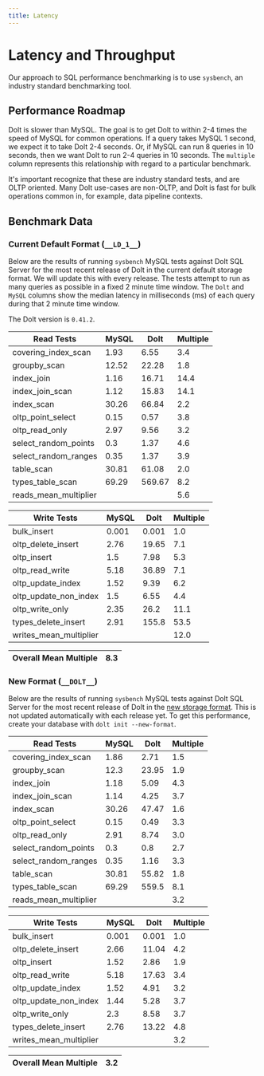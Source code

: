 ```yaml
---
title: Latency
---
```


# Latency and Throughput

Our approach to SQL performance benchmarking is to use `sysbench`, an
industry standard benchmarking tool.

## Performance Roadmap

Dolt is slower than MySQL. The goal is to get Dolt to within 2-4 times
the speed of MySQL for common operations. If a query takes MySQL 1
second, we expect it to take Dolt 2-4 seconds. Or, if MySQL can run 8
queries in 10 seconds, then we want Dolt to run 2-4 queries in 10
seconds. The `multiple` column represents this relationship with
regard to a particular benchmark.

It's important recognize that these are industry standard tests, and
are OLTP oriented. Many Dolt use-cases are non-OLTP, and Dolt is fast
for bulk operations common in, for example, data pipeline contexts.

## Benchmark Data

### Current Default Format (`__LD_1__`)

Below are the results of running `sysbench` MySQL tests against Dolt
SQL Server for the most recent release of Dolt in the current default 
storage format. We will update this with every release. The tests 
attempt to run as many queries as possible in a fixed 2 minute time 
window. The `Dolt` and `MySQL` columns show the median latency in 
milliseconds (ms) of each query during that 2 minute time window.

The Dolt version is `0.41.2`.
<!-- START___LD_1___LATENCY_RESULTS_TABLE -->
|       Read Tests        | MySQL |  Dolt  | Multiple |
|-------------------------|-------|--------|----------|
| covering\_index\_scan   |  1.93 |   6.55 |      3.4 |
| groupby\_scan           | 12.52 |  22.28 |      1.8 |
| index\_join             |  1.16 |  16.71 |     14.4 |
| index\_join\_scan       |  1.12 |  15.83 |     14.1 |
| index\_scan             | 30.26 |  66.84 |      2.2 |
| oltp\_point\_select     |  0.15 |   0.57 |      3.8 |
| oltp\_read\_only        |  2.97 |   9.56 |      3.2 |
| select\_random\_points  |   0.3 |   1.37 |      4.6 |
| select\_random\_ranges  |  0.35 |   1.37 |      3.9 |
| table\_scan             | 30.81 |  61.08 |      2.0 |
| types\_table\_scan      | 69.29 | 569.67 |      8.2 |
| reads\_mean\_multiplier |       |        |      5.6 |

|       Write Tests        | MySQL | Dolt  | Multiple |
|--------------------------|-------|-------|----------|
| bulk\_insert             | 0.001 | 0.001 |      1.0 |
| oltp\_delete\_insert     |  2.76 | 19.65 |      7.1 |
| oltp\_insert             |   1.5 |  7.98 |      5.3 |
| oltp\_read\_write        |  5.18 | 36.89 |      7.1 |
| oltp\_update\_index      |  1.52 |  9.39 |      6.2 |
| oltp\_update\_non\_index |   1.5 |  6.55 |      4.4 |
| oltp\_write\_only        |  2.35 |  26.2 |     11.1 |
| types\_delete\_insert    |  2.91 | 155.8 |     53.5 |
| writes\_mean\_multiplier |       |       |     12.0 |

| Overall Mean Multiple | 8.3 |
|-----------------------|-----|
<!-- END___LD_1___LATENCY_RESULTS_TABLE -->

### New Format (`__DOLT__`)

Below are the results of running `sysbench` MySQL tests against Dolt
SQL Server for the most recent release of Dolt in the [new 
storage format](https://www.dolthub.com/blog/2022-08-12-new-format-migraiton/).
This is not updated automatically with each release yet.
To get this performance, create your database with `dolt init --new-format`. 
<!-- START___DOLT___LATENCY_RESULTS_TABLE -->
|       Read Tests        | MySQL | Dolt  | Multiple |
|-------------------------|-------|-------|----------|
| covering\_index\_scan   |  1.86 |  2.71 |      1.5 |
| groupby\_scan           |  12.3 | 23.95 |      1.9 |
| index\_join             |  1.18 |  5.09 |      4.3 |
| index\_join\_scan       |  1.14 |  4.25 |      3.7 |
| index\_scan             | 30.26 | 47.47 |      1.6 |
| oltp\_point\_select     |  0.15 |  0.49 |      3.3 |
| oltp\_read\_only        |  2.91 |  8.74 |      3.0 |
| select\_random\_points  |   0.3 |   0.8 |      2.7 |
| select\_random\_ranges  |  0.35 |  1.16 |      3.3 |
| table\_scan             | 30.81 | 55.82 |      1.8 |
| types\_table\_scan      | 69.29 | 559.5 |      8.1 |
| reads\_mean\_multiplier |       |       |      3.2 |

|       Write Tests        | MySQL | Dolt  | Multiple |
|--------------------------|-------|-------|----------|
| bulk\_insert             | 0.001 | 0.001 |      1.0 |
| oltp\_delete\_insert     |  2.66 | 11.04 |      4.2 |
| oltp\_insert             |  1.52 |  2.86 |      1.9 |
| oltp\_read\_write        |  5.18 | 17.63 |      3.4 |
| oltp\_update\_index      |  1.52 |  4.91 |      3.2 |
| oltp\_update\_non\_index |  1.44 |  5.28 |      3.7 |
| oltp\_write\_only        |   2.3 |  8.58 |      3.7 |
| types\_delete\_insert    |  2.76 | 13.22 |      4.8 |
| writes\_mean\_multiplier |       |       |      3.2 |

| Overall Mean Multiple | 3.2 |
|-----------------------|-----|
<!-- END___DOLT___LATENCY_RESULTS_TABLE -->
<br/>
